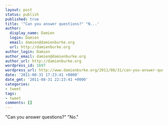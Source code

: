 ```yaml
---
layout: post
status: publish
published: true
title: '"Can you answer questions?" "N...'
author:
  display_name: Damien
  login: Damien
  email: damien@damienburke.org
  url: http://damienburke.org
author_login: Damien
author_email: damien@damienburke.org
author_url: http://damienburke.org
wordpress_id: 1697
wordpress_url: http://www.damienburke.org/2011/08/31/can-you-answer-questions-n/
date: '2011-08-31 17:23:41 +0000'
date_gmt: '2011-08-31 22:23:41 +0000'
categories:
- tweet
tags:
- tweet
comments: []
---
```

<p>"Can you answer questions?" "No."</p>
